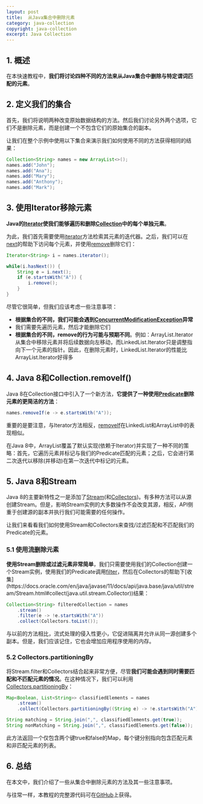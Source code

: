 ```yaml
---
layout: post
title:  从Java集合中删除元素
category: java-collection
copyright: java-collection
excerpt: Java Collection
---
```


## 1. 概述

在本快速教程中，**我们将讨论四种不同的方法来从Java集合中删除与特定谓词匹配的元素**。

## 2. 定义我们的集合

首先，我们将说明两种改变原始数据结构的方法。然后我们讨论另外两个选项，它们不是删除元素，而是创建一个不包含它们的原始集合的副本。

让我们在整个示例中使用以下集合来演示我们如何使用不同的方法获得相同的结果：

```java
Collection<String> names = new ArrayList<>();
names.add("John");
names.add("Ana");
names.add("Mary");
names.add("Anthony");
names.add("Mark");
```

## 3. 使用Iterator移除元素

**Java的[Iterator](https://www.baeldung.com/java-iterator)使我们能够遍历和删除[Collection](https://docs.oracle.com/en/java/javase/11/docs/api/java.base/java/util/Collection.html)中的每个单独元素**。

为此，我们首先需要使用[iterator](https://docs.oracle.com/en/java/javase/11/docs/api/java.base/java/util/Collection.html#iterator())方法检索其元素的迭代器。之后，我们可以在[next](https://docs.oracle.com/en/java/javase/11/docs/api/java.base/java/util/Iterator.html#next())的帮助下访问每个元素，并使用[remove](https://docs.oracle.com/en/java/javase/11/docs/api/java.base/java/util/Iterator.html#remove())删除它们：

```java
Iterator<String> i = names.iterator();

while(i.hasNext()) {
    String e = i.next();
    if (e.startsWith("A")) {
        i.remove();
    }
}
```

尽管它很简单，但我们应该考虑一些注意事项：

-   **根据集合的不同，我们可能会遇到[ConcurrentModificationException](https://www.baeldung.com/java-fail-safe-vs-fail-fast-iterator)异常**
-   我们需要先遍历元素，然后才能删除它们
-   **根据集合的不同，remove的行为可能与预期不同**。例如：ArrayList.Iterator从集合中移除元素并将后续数据向左移动，而LinkedList.Iterator只是调整指向下一个元素的指针。因此，在删除元素时，LinkedList.Iterator的性能比ArrayList.Iterator好得多

## 4. Java 8和Collection.removeIf()

Java 8在Collection接口中引入了一个新方法，**它提供了一种使用[Predicate](https://docs.oracle.com/en/java/javase/11/docs/api/java.base/java/util/function/Predicate.html)删除元素的更简洁的方法**：

```java
names.removeIf(e -> e.startsWith("A"));
```

重要的是要注意，与Iterator方法相反，[removeIf](https://docs.oracle.com/en/java/javase/11/docs/api/java.base/java/util/Collection.html#removeIf(java.util.function.Predicate))在LinkedList和ArrayList中的表现相似。

在Java 8中，ArrayList覆盖了默认实现(依赖于Iterator)并实现了一种不同的策略：首先，它遍历元素并标记与我们的Predicate匹配的元素；之后，它会进行第二次迭代以移除(并移动)在第一次迭代中标记的元素。

## 5. Java 8和Stream

Java 8的主要新特性之一是添加了[Stream](https://www.baeldung.com/java-8-streams-introduction)(和[Collectors](https://docs.oracle.com/en/java/javase/11/docs/api/java.base/java/util/stream/Collector.html))。有多种方法可以从源创建Stream。但是，影响Stream实例的大多数操作不会改变其源，相反，API侧重于创建源的副本并执行我们可能需要的任何操作。

让我们来看看我们如何使用Stream和Collectors来查找/过滤匹配和不匹配我们的Predicate的元素。

### 5.1 使用流删除元素

**使用Stream删除或过滤元素非常简单**，我们只需要使用我们的Collection创建一个Stream实例，使用我们的Predicate调用[filter](https://docs.oracle.com/en/java/javase/11/docs/api/java.base/java/util/stream/Stream.html#filter(java.util.function.Predicate))，然后在Collectors的帮助下[收集](https://docs.oracle.com/en/java/javase/11/docs/api/java.base/java/util/stream/Stream.html#collect(java.util.stream.Collector))结果：

```java
Collection<String> filteredCollection = names
    .stream()
    .filter(e -> !e.startsWith("A"))
    .collect(Collectors.toList());
```

与以前的方法相比，流式处理的侵入性更小，它促进隔离并允许从同一源创建多个副本。但是，我们应该记住，它也会增加应用程序使用的内存。

### 5.2 Collectors.partitioningBy

将Stream.filter和Collectors结合起来非常方便，尽管**我们可能会遇到同时需要匹配和不匹配元素的情况**。在这种情况下，我们可以利用[Collectors.partitioningBy](https://docs.oracle.com/en/java/javase/11/docs/api/java.base/java/util/stream/Collectors.html#partitioningBy(java.util.function.Predicate,java.util.stream.Collector))：

```java
Map<Boolean, List<String>> classifiedElements = names
    .stream()
    .collect(Collectors.partitioningBy((String e) -> !e.startsWith("A")));

String matching = String.join(",", classifiedElements.get(true));
String nonMatching = String.join(",", classifiedElements.get(false));
```

此方法返回一个仅包含两个键true和false的Map，每个键分别指向包含匹配元素和非匹配元素的列表。

## 6. 总结

在本文中，我们介绍了一些从集合中删除元素的方法及其一些注意事项。

与往常一样，本教程的完整源代码可在[GitHub](https://github.com/tuyucheng7/taketoday-tutorial4j/tree/master/java-core-modules/java-collections-2)上获得。
